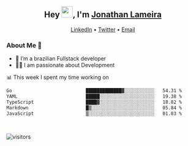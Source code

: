 <h2 align="center">Hey <img src="https://github.com/TheDudeThatCode/TheDudeThatCode/blob/master/Assets/Hi.gif" width="29">, I'm <a href="https://www.linkedin.com/in/jonathanlameira/">Jonathan Lameira</a></h2>
<p align="center">
  <a href="https://www.linkedin.com/in/jonathanlameira/">LinkedIn</a> •
  <a href="https://twitter.com/jlameira">Twitter</a> •
  <a href="mailto:jlameira@gmail.com">Email</a>
</p>

### About Me 🚀
- 🌱  I’m a brazilian Fullstack developer</br>
- 👨‍💻  I am passionate about Development</br>

<!-- ![Jonathan Lameira github stats](https://github-readme-stats.vercel.app/api?username=jlameirameli&show_icons=true&hide_border=true)&nbsp;&nbsp; -->

📊 This week I spent my time working on
<!--START_SECTION:waka-->

```txt
Go                           █████████████▓░░░░░░░░░░░   54.31 %
YAML                         █████░░░░░░░░░░░░░░░░░░░░   19.38 %
TypeScript                   ████▓░░░░░░░░░░░░░░░░░░░░   18.82 %
Markdown                     █▒░░░░░░░░░░░░░░░░░░░░░░░   05.84 %
JavaScript                   ▒░░░░░░░░░░░░░░░░░░░░░░░░   01.03 %
```

<!--END_SECTION:waka-->

<br />

![visitors](https://visitor-badge.laobi.icu/badge?page_id=jlameira.jlameira)
